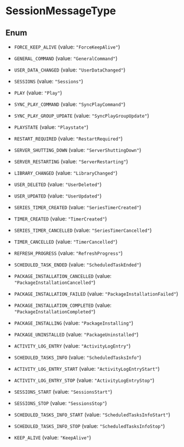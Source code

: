 

# SessionMessageType

## Enum


* `FORCE_KEEP_ALIVE` (value: `"ForceKeepAlive"`)

* `GENERAL_COMMAND` (value: `"GeneralCommand"`)

* `USER_DATA_CHANGED` (value: `"UserDataChanged"`)

* `SESSIONS` (value: `"Sessions"`)

* `PLAY` (value: `"Play"`)

* `SYNC_PLAY_COMMAND` (value: `"SyncPlayCommand"`)

* `SYNC_PLAY_GROUP_UPDATE` (value: `"SyncPlayGroupUpdate"`)

* `PLAYSTATE` (value: `"Playstate"`)

* `RESTART_REQUIRED` (value: `"RestartRequired"`)

* `SERVER_SHUTTING_DOWN` (value: `"ServerShuttingDown"`)

* `SERVER_RESTARTING` (value: `"ServerRestarting"`)

* `LIBRARY_CHANGED` (value: `"LibraryChanged"`)

* `USER_DELETED` (value: `"UserDeleted"`)

* `USER_UPDATED` (value: `"UserUpdated"`)

* `SERIES_TIMER_CREATED` (value: `"SeriesTimerCreated"`)

* `TIMER_CREATED` (value: `"TimerCreated"`)

* `SERIES_TIMER_CANCELLED` (value: `"SeriesTimerCancelled"`)

* `TIMER_CANCELLED` (value: `"TimerCancelled"`)

* `REFRESH_PROGRESS` (value: `"RefreshProgress"`)

* `SCHEDULED_TASK_ENDED` (value: `"ScheduledTaskEnded"`)

* `PACKAGE_INSTALLATION_CANCELLED` (value: `"PackageInstallationCancelled"`)

* `PACKAGE_INSTALLATION_FAILED` (value: `"PackageInstallationFailed"`)

* `PACKAGE_INSTALLATION_COMPLETED` (value: `"PackageInstallationCompleted"`)

* `PACKAGE_INSTALLING` (value: `"PackageInstalling"`)

* `PACKAGE_UNINSTALLED` (value: `"PackageUninstalled"`)

* `ACTIVITY_LOG_ENTRY` (value: `"ActivityLogEntry"`)

* `SCHEDULED_TASKS_INFO` (value: `"ScheduledTasksInfo"`)

* `ACTIVITY_LOG_ENTRY_START` (value: `"ActivityLogEntryStart"`)

* `ACTIVITY_LOG_ENTRY_STOP` (value: `"ActivityLogEntryStop"`)

* `SESSIONS_START` (value: `"SessionsStart"`)

* `SESSIONS_STOP` (value: `"SessionsStop"`)

* `SCHEDULED_TASKS_INFO_START` (value: `"ScheduledTasksInfoStart"`)

* `SCHEDULED_TASKS_INFO_STOP` (value: `"ScheduledTasksInfoStop"`)

* `KEEP_ALIVE` (value: `"KeepAlive"`)



